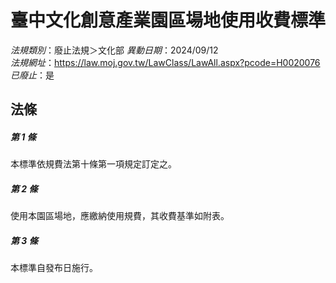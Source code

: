 # 臺中文化創意產業園區場地使用收費標準

*法規類別*：廢止法規＞文化部
*異動日期*：2024/09/12  
*法規網址*：https://law.moj.gov.tw/LawClass/LawAll.aspx?pcode=H0020076
*已廢止*：是


## 法條
##### 第 1 條
本標準依規費法第十條第一項規定訂定之。

##### 第 2 條
使用本園區場地，應繳納使用規費，其收費基準如附表。

##### 第 3 條
本標準自發布日施行。


